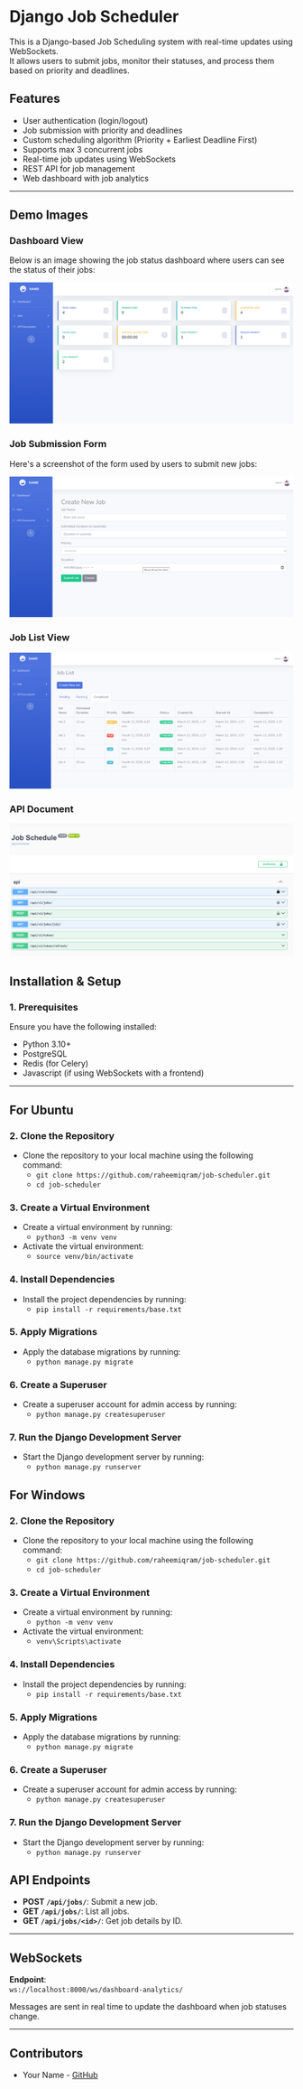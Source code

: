 # Django Job Scheduler

This is a Django-based Job Scheduling system with real-time updates using WebSockets.  
It allows users to submit jobs, monitor their statuses, and process them based on priority and deadlines.

## **Features**
- User authentication (login/logout)
- Job submission with priority and deadlines
- Custom scheduling algorithm (Priority + Earliest Deadline First)
- Supports max 3 concurrent jobs
- Real-time job updates using WebSockets
- REST API for job management
- Web dashboard with job analytics

---

## **Demo Images**

### **Dashboard View**

Below is an image showing the job status dashboard where users can see the status of their jobs:

![Dashboard View](docs/images/a.png)

### **Job Submission Form**

Here's a screenshot of the form used by users to submit new jobs:

![Job Submission Form](docs/images/b.png)

### **Job List View**

![Real-time Job Updates](docs/images/c.png)


### **API Document**

![Real-time Job Updates](docs/images/d.png)



## **Installation & Setup**

### **1. Prerequisites**
Ensure you have the following installed:
- Python 3.10+
- PostgreSQL
- Redis (for Celery)
- Javascript (if using WebSockets with a frontend)

---

## **For Ubuntu**
### **2. Clone the Repository**
- Clone the repository to your local machine using the following command:
  - `git clone https://github.com/raheemiqram/job-scheduler.git`
  - `cd job-scheduler`

### **3. Create a Virtual Environment**
- Create a virtual environment by running:
  - `python3 -m venv venv`
- Activate the virtual environment:
  - `source venv/bin/activate`

### **4. Install Dependencies**
- Install the project dependencies by running:
  - `pip install -r requirements/base.txt`

### **5. Apply Migrations**
- Apply the database migrations by running:
  - `python manage.py migrate`

### **6. Create a Superuser**
- Create a superuser account for admin access by running:
  - `python manage.py createsuperuser`

### **7. Run the Django Development Server**
- Start the Django development server by running:
  - `python manage.py runserver`


## **For Windows**
### **2. Clone the Repository**
- Clone the repository to your local machine using the following command:
  - `git clone https://github.com/raheemiqram/job-scheduler.git`
  - `cd job-scheduler`

### **3. Create a Virtual Environment**
- Create a virtual environment by running:
  - `python -m venv venv`
- Activate the virtual environment:
  - `venv\Scripts\activate`

### **4. Install Dependencies**
- Install the project dependencies by running:
  - `pip install -r requirements/base.txt`

### **5. Apply Migrations**
- Apply the database migrations by running:
  - `python manage.py migrate`

### **6. Create a Superuser**
- Create a superuser account for admin access by running:
  - `python manage.py createsuperuser`

### **7. Run the Django Development Server**
- Start the Django development server by running:
  - `python manage.py runserver`

## **API Endpoints**
- **POST `/api/jobs/`**: Submit a new job.
- **GET `/api/jobs/`**: List all jobs.
- **GET `/api/jobs/<id>/`**: Get job details by ID.

---

## **WebSockets**
**Endpoint**:  
`ws://localhost:8000/ws/dashboard-analytics/`  

Messages are sent in real time to update the dashboard when job statuses change.

---

## **Contributors**
- Your Name - [GitHub](https://github.com/raheemiqram/)
